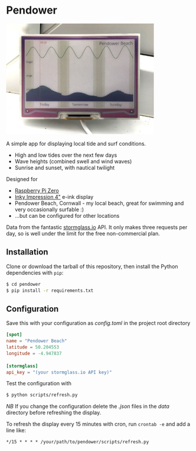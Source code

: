 # Pendower

![Pendower](https://github.com/robagar/pendower/raw/main/images/pendower.jpeg)

A simple app for displaying local tide and surf conditions.

* High and low tides over the next few days
* Wave heights (combined swell and wind waves)
* Sunrise and sunset, with nautical twilight 

Designed for
* [Raspberry Pi Zero](https://www.raspberrypi.com/products/raspberry-pi-zero/)
* [Inky Impression 4"](https://shop.pimoroni.com/products/inky-impression-4?variant=39599238807635) e-ink display
* Pendower Beach, Cornwall - my local beach, great for swimming and very occasionally surfable :)
* ...but can be configured for other locations

Data from the fantastic [stormglass.io](https://stormglass.io) API.  It only makes three requests per day, so is well under the limit for the free non-commercial plan.

## Installation

Clone or download the tarball of this repository, then install the Python dependencies with `pip`:

```bash
$ cd pendower
$ pip install -r requirements.txt
```

## Configuration

Save this with your configuration as _config.toml_ in the project root directory

```toml
[spot]
name = "Pendower Beach"
latitude = 50.204553
longitude = -4.947837

[stormglass]
api_key = "(your stormglass.io API key)"
```

Test the configuration with

```bash
$ python scripts/refresh.py
```

*NB* If you change the configuration delete the _.json_ files in the _data_ directory before refreshing the display.


To refresh the display every 15 minutes with cron, run `crontab -e` and add a line like:

```
*/15 * * * * /your/path/to/pendower/scripts/refresh.py
```

